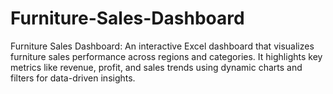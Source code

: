 # Furniture-Sales-Dashboard
Furniture Sales Dashboard: An interactive Excel dashboard that visualizes furniture sales performance across regions and categories. It highlights key metrics like revenue, profit, and sales trends using dynamic charts and filters for data-driven insights.
